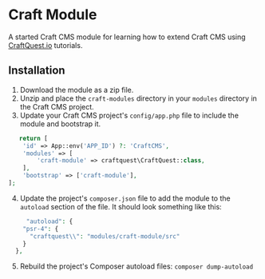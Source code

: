 # Craft Module
A started Craft CMS module for learning how to extend Craft CMS using [CraftQuest.io](https://craftquest.io) tutorials.

## Installation

1. Download the module as a zip file.
2. Unzip and place the `craft-modules` directory in your `modules` directory in the Craft CMS project.
3. Update your Craft CMS project's `config/app.php` file to include the module and bootstrap it.
```php
   return [
    'id' => App::env('APP_ID') ?: 'CraftCMS',
    'modules' => [
        'craft-module' => craftquest\CraftQuest::class,
    ],
    'bootstrap' => ['craft-module'],
]; 
```
4.  Update the project's `composer.json` file to add the module to the `autoload` section of the file. It should look something like this:
```php
     "autoload": {
    "psr-4": {
      "craftquest\\": "modules/craft-module/src"
    }
  }, 
```

5. Rebuild the project's Composer autoload files: `composer dump-autoload` 
